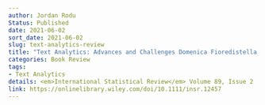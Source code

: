 ```yaml
---
author: Jordan Rodu
Status: Published
date: 2021-06-02
sort_date: 2021-06-02
slug: text-analytics-review
title: "Text Analytics: Advances and Challenges Domenica Fioredistella Iezzi, Damon Mayaffre and Michelangelo Misuraca Springer, 2020, xi + 302 pages, £95.50, eBook ISBN: 978-3-030-52680-1"
categories: Book Review
tags:
- Text Analytics
details: <em>International Statistical Review</em> Volume 89, Issue 2
link: https://onlinelibrary.wiley.com/doi/10.1111/insr.12457
---
```

